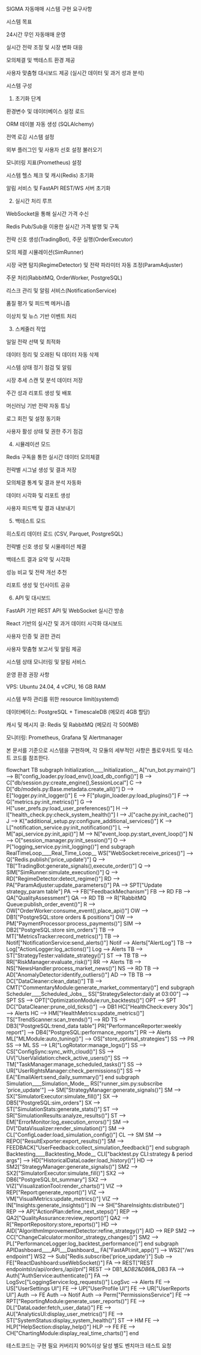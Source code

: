 SIGMA 자동매매 시스템 구현 요구사항

시스템 목표

24시간 무인 자동매매 운영

실시간 전략 조정 및 시장 변화 대응

모의체결 및 백테스트 환경 제공

사용자 맞춤형 대시보드 제공 (실시간 데이터 및 과거 성과 분석)


시스템 구성

1. 초기화 단계

환경변수 및 데이터베이스 설정 로드

ORM 테이블 자동 생성 (SQLAlchemy)

전역 로깅 시스템 설정

외부 플러그인 및 사용자 선호 설정 불러오기

모니터링 지표(Prometheus) 설정

시스템 헬스 체크 및 캐시(Redis) 초기화

알림 서비스 및 FastAPI REST/WS 서버 초기화


2. 실시간 처리 루프

WebSocket을 통해 실시간 가격 수신

Redis Pub/Sub을 이용한 실시간 가격 발행 및 구독

전략 신호 생성(TradingBot), 주문 실행(OrderExecutor)

모의 체결 시뮬레이션(SimRunner)

시장 국면 탐지(RegimeDetector) 및 전략 파라미터 자동 조정(ParamAdjuster)

주문 처리(RabbitMQ, OrderWorker, PostgreSQL)

리스크 관리 및 알림 서비스(NotificationService)

품질 평가 및 피드백 메커니즘

이상치 및 뉴스 기반 이벤트 처리


3. 스케줄러 작업

일일 전략 선택 및 최적화

데이터 정리 및 오래된 틱 데이터 자동 삭제

시스템 상태 정기 점검 및 알림

시장 추세 스캔 및 분석 데이터 저장

주간 성과 리포트 생성 및 배포

머신러닝 기반 전략 자동 튜닝

로그 회전 및 설정 동기화

사용자 활성 상태 및 권한 주기 점검


4. 시뮬레이션 모드

Redis 구독을 통한 실시간 데이터 모의체결

전략별 시그널 생성 및 결과 저장

모의체결 통계 및 결과 분석 자동화

데이터 시각화 및 리포트 생성

사용자 피드백 및 결과 내보내기


5. 백테스트 모드

히스토리 데이터 로드 (CSV, Parquet, PostgreSQL)

전략별 신호 생성 및 시뮬레이션 체결

백테스트 결과 요약 및 시각화

성능 비교 및 전략 개선 추천

리포트 생성 및 인사이트 공유


6. API 및 대시보드

FastAPI 기반 REST API 및 WebSocket 실시간 방송

React 기반의 실시간 및 과거 데이터 시각화 대시보드

사용자 인증 및 권한 관리

사용자 맞춤형 보고서 및 알림 제공

시스템 상태 모니터링 및 알림 서비스


운영 환경 권장 사항

VPS: Ubuntu 24.04, 4 vCPU, 16 GB RAM

시스템 부하 관리를 위한 resource limit(systemd)

데이터베이스: PostgreSQL + TimescaleDB (메모리 4GB 할당)

캐시 및 메시지 큐: Redis 및 RabbitMQ (메모리 각 500MB)

모니터링: Prometheus, Grafana 및 Alertmanager


본 문서를 기준으로 시스템을 구현하며, 각 모듈의 세부적인 사항은 플로우차트 및 테스트 코드를 참조한다.

flowchart TB
  subgraph Initialization____Initialization__
    A["run_bot.py:main()"] --> B["config_loader.py:load_env(),load_db_config()"]
    B --> C["db/session.py:create_engine(),SessionLocal"]
    C --> D["db/models.py:Base.metadata.create_all()"]
    D --> E["logger.py:init_logger()"]
    E --> F["plugin_loader.py:load_plugins()"]
    F --> G["metrics.py:init_metrics()"]
    G --> H["user_prefs.py:load_user_preferences()"]
    H --> I["health_check.py:check_system_health()"]
    I --> J["cache.py:init_cache()"]
    J --> K["additional_setup.py:configure_additional_services()"]
    K --> L["notification_service.py:init_notification()"]
    L --> M["api_service.py:init_api()"]
    M --> N["event_loop.py:start_event_loop()"]
    N --> O["session_manager.py:init_session()"]
    O --> P["logging_service.py:init_logging()"]
  end
  subgraph RealTimeLoop____Real_Time_Loop__
    WS["WebSocket:receive_prices()"] --> Q["Redis.publish('price_update')"]
    Q --> TB["TradingBot:generate_signals(),execute_order()"]
    Q --> SIM["SimRunner:simulate_execution()"]
    Q --> RD["RegimeDetector:detect_regime()"]
    RD --> PA["ParamAdjuster:update_parameters()"]
    PA --> SPT["Update strategy_param table"]
    PA --> FB["FeedbackMechanism"]
    FB --> RD
    FB --> QA["QualityAssessment"]
    QA --> RD
    TB --> R["RabbitMQ Queue:publish_order_event()"]
    R --> OW["OrderWorker:consume_event(),place_api()"]
    OW --> DB1["PostgreSQL:store orders & positions"]
    OW --> PM["PaymentProcessor:process_payments()"]
    SIM --> DB2["PostgreSQL:store sim_orders"]
    TB --> MT["MetricsTracker:record_metrics()"]
    TB --> Notif["NotificationService:send_alerts()"]
    Notif --> Alerts["AlertLog"]
    TB --> Log["ActionLogger:log_actions()"]
    Log --> Alerts
    TB --> ST["StrategyTester:validate_strategy()"]
    ST --> TB
    TB --> RR["RiskManager:evaluate_risk()"]
    RR --> Alerts
    TB --> NS["NewsHandler:process_market_news()"]
    NS --> RD
    TB --> AD["AnomalyDetector:identify_outliers()"]
    AD --> TB
    TB --> DC["DataCleaner:clean_data()"]
    TB --> CMT["CommentaryModule:generate_market_commentary()"]
  end
  subgraph Scheduler____Scheduled_Jobs__
    SS["StrategySelector:daily at 03:00"] --> SPT
    SS --> OPT["OptimizationModule:run_backtests()"]
    OPT --> SPT
    DC["DataCleaner:prune_old_ticks()"] --> DB1
    HC["HealthCheck:every 30s"] --> Alerts
    HC --> HM["HealthMetrics:update_metrics()"]
    TS["TrendScanner:scan_trends()"] --> RD
    TS --> DB3["PostgreSQL:trend_data table"]
    PR["PerformanceReporter:weekly report"] --> DB4["PostgreSQL:performance_reports"]
    PR --> Alerts
    ML["MLModule:auto_tuning()"] --> OS["store_optimal_strategies"]
    SS --> PR
    SS --> ML
    SS --> LR["LogRotator:manage_logs()"]
    SS --> CS["ConfigSync:sync_with_cloud()"]
    SS --> UV["UserValidation:check_active_users()"]
    SS --> TM["TaskManager:manage_scheduled_tasks()"]
    SS --> UR["UserRightsManager:check_permissions()"]
    SS --> EA["EmailAlert:send_daily_summary()"]
  end
  subgraph Simulation____Simulation_Mode__
    RS["runner_sim.py:subscribe 'price_update'"] --> SM["StrategyManager:generate_signals()"]
    SM --> SX["SimulatorExecutor:simulate_fill()"]
    SX --> DB5["PostgreSQL:sim_orders"]
    SX --> ST["SimulationStats:generate_stats()"]
    ST --> SR["SimulationResults:analyze_results()"]
    ST --> EM["ErrorMonitor:log_execution_errors()"]
    SM --> DV["DataVisualizer:render_simulation()"]
    SM --> CL["ConfigLoader:load_simulation_config()"]
    CL --> SM
    SM --> REPO["ResultExporter:export_results()"]
    SM --> FEEDBACK["UserFeedback:collect_simulation_feedback()"]
  end
  subgraph Backtesting____Backtesting_Mode__
    CLI["backtest.py CLI:strategy & period args"] --> HD["HistoricalDataLoader:load_history()"]
    HD --> SM2["StrategyManager:generate_signals()"]
    SM2 --> SX2["SimulatorExecutor:simulate_fill()"]
    SX2 --> DB6["PostgreSQL:bt_summary"]
    SX2 --> VIZ["VisualizationTool:render_charts()"]
    VIZ --> REP["Report:generate_report()"]
    VIZ --> VM["VisualMetrics:update_metrics()"]
    VIZ --> IN["Insights:generate_insights()"]
    IN --> SH["ShareInsights:distribute()"]
    REP --> AP["ActionPlan:define_next_steps()"]
    REP --> QA2["QualityAssurance:review_report()"]
    QA2 --> R["ReportRepository:store_reports()"]
    HD --> AID["AlgorithmImprovementDetector:refine_strategy()"]
    AID --> REP
    SM2 --> CC["ChangeCalculator:monitor_strategy_changes()"]
    SM2 --> PL["PerformanceLogger:log_backtest_performance()"]
  end
  subgraph APIDashboard____API___Dashboard__
    FA["FastAPI:init_app()"] --> WS2["/ws endpoint"]
    WS2 --> Sub["Redis.subscribe('price_update')"]
    Sub --> FE["ReactDashboard:useWebSocket()"]
    FA --> REST["REST endpoints\n/api/orders,/api/pnl"]
    REST --> DB1_&_DB2_&_DB6_&_DB3
    FA --> Auth["AuthService:authenticate()"]
    FA --> LogSvc["LoggingService:log_requests()"]
    LogSvc --> Alerts
    FE --> US["UserSettings UI"]
    FE --> UP["UserProfile UI"]
    FE --> UR["UserReports UI"]
    Auth --> FE
    Auth --> Notif
    Auth --> Perm["PermissionsService"]
    FE --> RPT["ReportingModule:generate_user_reports()"]
    FE --> DL["DataLoader:fetch_user_data()"]
    FE --> AU["AnalyticsUI:display_user_metrics()"]
    FE --> ST["SystemStatus:display_system_health()"]
    ST --> HM
    FE --> HLP["HelpSection:display_help()"]
    HLP --> FE
    FE --> CH["ChartingModule:display_real_time_charts()"]
  end


테스트코드는 구현 필요 커버리지 90%이상 달성 별도 벤치마크 테스트 요청
